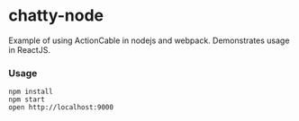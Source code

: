 chatty-node
===========

Example of using ActionCable in nodejs and webpack. Demonstrates usage in ReactJS.

### Usage

```
npm install
npm start
open http://localhost:9000
```

